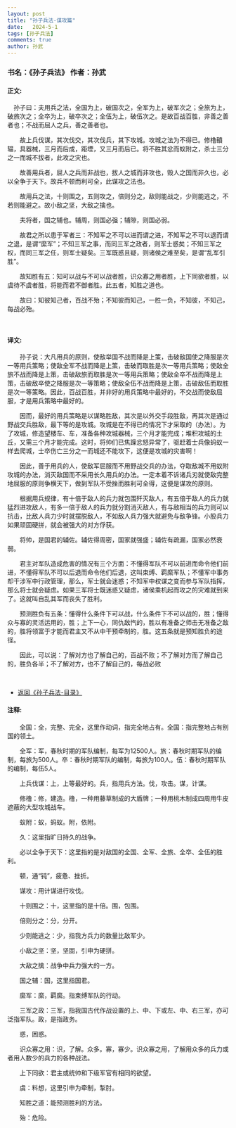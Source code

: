 ```yaml
---
layout: post
title: "孙子兵法-谋攻篇"
date:   2024-5-1
tags: [孙子兵法]
comments: true
author: 孙武
---
```


<!-- more -->

### 书名：《孙子兵法》 作者：孙武

#### 正文:
　孙子曰：夫用兵之法，全国为上，破国次之，全军为上，破军次之；全旅为上，破旅次之；全卒为上，破卒次之；全伍为上，破伍次之。是故百战百胜，非善之善者也；不战而屈人之兵，善之善者也。

　　故上兵伐谋，其次伐交，其次伐兵，其下攻城。攻城之法为不得已。修橹轒辒，具器械，三月而后成，距堙，又三月而后已。将不胜其忿而蚁附之，杀士三分之一而城不拔者，此攻之灾也。

　　故善用兵者，屈人之兵而非战也，拔人之城而非攻也，毁人之国而非久也，必以全争于天下。故兵不顿而利可全，此谋攻之法也。

　　故用兵之法，十则围之，五则攻之，倍则分之，敌则能战之，少则能逃之，不若则能避之。故小敌之坚，大敌之擒也。

　　夫将者，国之辅也。辅周，则国必强；辅隙，则国必弱。

　　故君之所以患于军者三：不知军之不可以进而谓之进，不知军之不可以退而谓之退，是谓“縻军”；不知三军之事，而同三军之政者，则军士惑矣；不知三军之权，而同三军之任，则军士疑矣。三军既惑且疑，则诸侯之难至矣，是谓“乱军引胜”。

　　故知胜有五：知可以战与不可以战者胜，识众寡之用者胜，上下同欲者胜，以虞待不虞者胜，将能而君不御者胜。此五者，知胜之道也。

　　故曰：知彼知己者，百战不殆；不知彼而知己，一胜一负，不知彼，不知己，每战必殆。

<br>

#### 译文:

　　孙子说：大凡用兵的原则，使敌举国不战而降是上策，击破敌国使之降服是次一等用兵策略；使敌全军不战而降是上策，击破而取胜是次一等用兵策略；使敌全旅不战而降是上策，击破敌旅而取胜是次一等用兵策略；使敌全卒不战而降是上策，击破敌卒使之降服是次一等策略；使敌全伍不战而降是上策，击破敌伍而取胜是次一等策略。因此，百战百胜，并非好的用兵策略中最好的，不交战而使敌屈服，才是用兵策略中最好的。

　　因而，最好的用兵策略是以谋略胜敌，其次是以外交手段胜敌，再其次是通过野战交兵胜敌，最下等的是攻城。攻城是在不得已的情况下才采取的（办法）。为了攻城，修造望楼车、车，准备各种攻城器械，三个月才能完成；堆积攻城的土丘，又需三个月才能完成。这时，将帅们已焦躁忿怒异常了，驱赶着士兵像蚂蚁一样去爬城，士卒伤亡三分之一而城还不能攻下，这便是攻城的灾害啊！

　　因此，善于用兵的人，使敌军屈服而不用野战交兵的办法，夺取敌城不用蚁附攻城的办法，消灭敌国而不采用长久用兵的办法。一定本着不诉诸兵刃就使敌完整地屈服的原则争横天下，做到军队不受挫而胜利可全得，这便是谋攻的原则。

　　根据用兵规律，有十倍于敌人的兵力就包围歼灭敌人，有五倍于敌人的兵力就猛烈进攻敌人，有多一倍于敌人的兵力就分割消灭敌人，有与敌相当的兵力则可以抗击，比敌人兵力少时就摆脱敌人，不如敌人兵力强大就避免与敌争锋。小股兵力如果顽固硬拼，就会被强大的对方俘获。

　　将帅，是国君的辅佐。辅佐得周密，国家就强盛；辅佐有疏漏，国家必然衰弱。

　　君主对军队造成危害的情况有三个方面：不懂得军队不可以前进而命令他们前进，不懂得军队不可以后退而命令他们后退，这叫束缚、羁縻军队；不懂军中事务却干涉军中行政管理，那么，军士就会迷惑；不知军中权谋之变而参与军队指挥，那么将士就会疑虑。如果三军将士既迷惑又疑虑，诸侯乘机起而攻之的灾难就到来了。这就叫自乱其军而丧失了胜利。

　　预测胜负有五条：懂得什么条件下可以战，什么条件下不可以战的，胜；懂得众与寡的灵活运用的，胜；上下一心，同仇敌忾的，胜以有准备之师击无准备之敌的，胜将领富于才能而君主又不从中干预牵制的，胜。这五条就是预知胜负的途径。

　　因此，可以说：了解对方也了解自己的，百战不败；不了解对方而了解自己的，胜负各半；不了解对方，也不了解自己的，每战必败

<br>

<ul>
<li> <a href="https://bo88888.github.io/sunzibingfa-mulu">返回《孙子兵法-目录》</a> </li>
</ul>

#### 注释:

　　全国：全，完整、完全，这里作动词，指完全地占有。全国：指完整地占有别国的领土。

　　全军：军，春秋时期的军队编制，每军为12500人。旅：春秋时期军队的编制，每旅为500人。卒：春秋时期军队的编制，每旅为100人。伍：春秋时期军队的编制，每伍5人。

　　上兵伐谋：上，上等最好的。兵，指用兵方法。伐，攻击。谋，计谋。

　　修橹：修，建造。橹，一种用藤草制成的大盾牌；一种用桃木制成四周用牛皮遮蔽的大型攻城战车。

　　蚁附：蚁，蚂蚁。附，依附。

　　久：这里指旷日持久的战争。

　　必以全争于天下：这里指的是对敌国的全国、全军、全旅、全卒、全伍的胜利。

　　顿，通“钝”，疲惫、挫折。

　　谋攻：用计谋进行攻伐。

　　十则围之：十，这里指的是十倍。围，包围。

　　倍则分之：分，分开。

　　少则能逃之：少，指我方兵力的数量比敌军少。

　　小敌之坚：坚，坚固，引申为硬拼。

　　大敌之擒：战争中兵力强大的一方。

　　国之辅：国，这里指国君。

　　縻军：縻，羁縻。指束缚军队的行动。

　　三军之政：三军，指我国古代作战设置的上、中、下或左、中、右三军，亦可泛指军队。政，是指政务。

　　惑，困惑。

　　识众寡之用：识，了解。众多。寡，寡少。识众寡之用，了解用众多的兵力或者用人数少的兵力的各种战法。

　　上下同欲：君主或统帅和下级军官有相同的欲望。

　　虞：料想，这里引申为牵制，掣肘。

　　知胜之道：能预测胜利的方法。

　　殆：危险。
